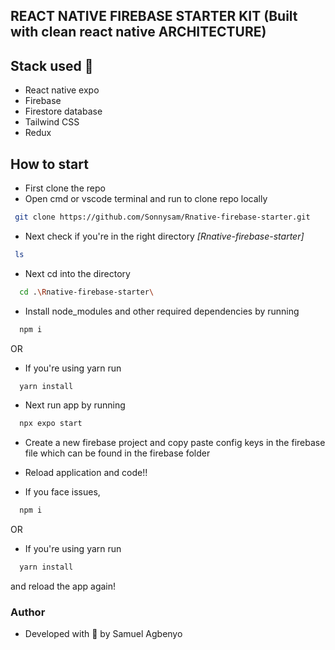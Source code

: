 ## REACT NATIVE FIREBASE STARTER KIT (Built with clean react native ARCHITECTURE)

## Stack used 🚀

- React native expo
- Firebase
- Firestore database
- Tailwind CSS
- Redux



## How to start
- First clone the repo
- Open cmd or vscode terminal and run to clone repo locally

```sh
 git clone https://github.com/Sonnysam/Rnative-firebase-starter.git
```
- Next check if you're in the right directory *[Rnative-firebase-starter]*
```sh
 ls 
```
- Next cd into the directory 
```sh
  cd .\Rnative-firebase-starter\
```
- Install node_modules and other required dependencies by running
```sh
  npm i
```
OR 
- If you're using yarn run
```sh
  yarn install
```
- Next run app by running
```sh
  npx expo start
```

- Create a new firebase project and copy paste config keys in the firebase file which can be found in the firebase folder

- Reload application and code!!

- If you face issues, 
```sh
  npm i
```
OR 
- If you're using yarn run
```sh
  yarn install
```
and reload the app again!

### Author 
- Developed with 💖 by Samuel Agbenyo 




